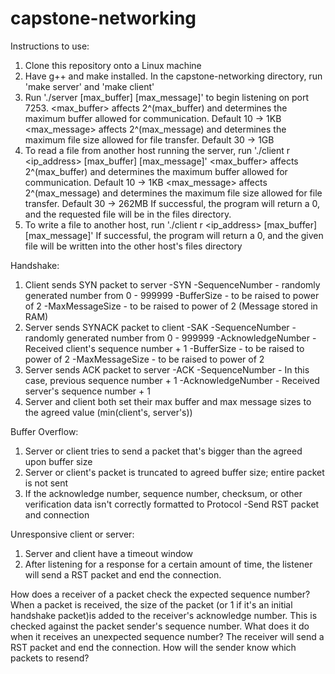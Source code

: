 # capstone-networking
Instructions to use:
1. Clone this repository onto a Linux machine
2. Have g++ and make installed. In the capstone-networking directory, run 'make server' and 'make client'
3. Run './server [max_buffer] [max_message]' to begin listening on port 7253.
   <max_buffer> affects 2^(max_buffer) and determines the maximum buffer allowed for communication. Default 10 -> 1KB
   <max_message> affects 2^(max_message) and determines the maximum file size allowed for file transfer. Default 30 -> 1GB
4. To read a file from another host running the server, run './client r <filename> <ip_address> [max_buffer] [max_message]'
  <max_buffer> affects 2^(max_buffer) and determines the maximum buffer allowed for communication. Default 10 -> 1KB
  <max_message> affects 2^(max_message) and determines the maximum file size allowed for file transfer. Default 30 -> 262MB
  If successful, the program will return a 0, and the requested file will be in the files directory.
5. To write a file to another host,  run './client r <filename> <ip_address> [max_buffer] [max_message]'
  If successful, the program will return a 0, and the given file will be written into the other host's files directory


Handshake:
1. Client sends SYN packet to server
  -SYN
  -SequenceNumber - randomly generated number from 0 - 999999
  -BufferSize - to be raised to power of 2
  -MaxMessageSize - to be raised to power of 2 (Message stored in RAM)
2. Server sends SYNACK packet to client
  -SAK
  -SequenceNumber - randomly generated number from 0 - 999999
  -AcknowledgeNumber - Received client's sequence number + 1
  -BufferSize - to be raised to power of 2
  -MaxMessageSize - to be raised to power of 2
3. Server sends ACK packet to server
  -ACK
  -SequenceNumber - In this case, previous sequence number + 1
  -AcknowledgeNumber - Received server's sequence number + 1
4. Server and client both set their max buffer and max message sizes to the agreed value (min(client's, server's))

Buffer Overflow:
1. Server or client tries to send a packet that's bigger than the agreed upon buffer size
2. Server or client's packet is truncated to agreed buffer size; entire packet is not sent
3. If the acknowledge number, sequence number, checksum, or other verification data isn't correctly formatted to Protocol
  -Send RST packet and connection

Unresponsive client or server:
1. Server and client have a timeout window
2. After listening for a response for a certain amount of time, the listener will send a RST packet and end the connection.

How does a receiver of a packet check the expected sequence number?
  When a packet is received, the size of the packet (or 1 if it's an initial handshake packet)is added to the receiver's acknowledge number. This is checked against the packet sender's sequence number.
What does it do when it receives an unexpected sequence number?
  The receiver will send a RST packet and end the connection.
  How will the sender know which packets to resend?
